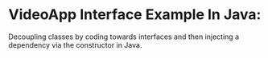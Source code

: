 # VideoApp Interface Example In Java:
Decoupling classes by coding towards interfaces and then injecting a dependency via the constructor in Java.

